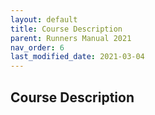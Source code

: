 ```yaml
---
layout: default
title: Course Description
parent: Runners Manual 2021
nav_order: 6
last_modified_date: 2021-03-04
---
```


## Course Description
